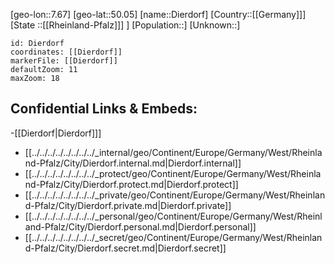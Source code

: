 ﻿---
location: [50.05,7.67]
mapzoom: [7,12] 
mapmarker: city 
type: City
tags:
- geo/City


SpocWebEntityId: 29786
isDeleted: false
confidential: public

---
[geo-lon::7.67]
[geo-lat::50.05]
[name::Dierdorf]
[Country::[[Germany]]]
[State ::[[Rheinland-Pfalz]]] ]
[Population::]
[Unknown::]


```leaflet
id: Dierdorf
coordinates: [[Dierdorf]]
markerFile: [[Dierdorf]]
defaultZoom: 11 
maxZoom: 18
```


## Confidential Links & Embeds: 
-[[Dierdorf|Dierdorf]]] 
- [[../../../../../../../../_internal/geo/Continent/Europe/Germany/West/Rheinland-Pfalz/City/Dierdorf.internal.md|Dierdorf.internal]] 
- [[../../../../../../../../_protect/geo/Continent/Europe/Germany/West/Rheinland-Pfalz/City/Dierdorf.protect.md|Dierdorf.protect]] 
- [[../../../../../../../../_private/geo/Continent/Europe/Germany/West/Rheinland-Pfalz/City/Dierdorf.private.md|Dierdorf.private]] 
- [[../../../../../../../../_personal/geo/Continent/Europe/Germany/West/Rheinland-Pfalz/City/Dierdorf.personal.md|Dierdorf.personal]] 
- [[../../../../../../../../_secret/geo/Continent/Europe/Germany/West/Rheinland-Pfalz/City/Dierdorf.secret.md|Dierdorf.secret]] 
